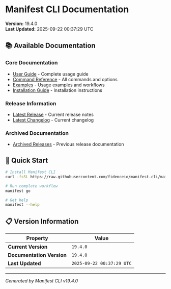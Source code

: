 # Manifest CLI Documentation

**Version:** 19.4.0  
**Last Updated:** 2025-09-22 00:37:29 UTC

## 📚 Available Documentation

### Core Documentation
- [User Guide](USER_GUIDE.md) - Complete usage guide
- [Command Reference](COMMAND_REFERENCE.md) - All commands and options
- [Examples](EXAMPLES.md) - Usage examples and workflows
- [Installation Guide](INSTALLATION.md) - Installation instructions

### Release Information
- [Latest Release](RELEASE_v19.4.0.md) - Current release notes
- [Latest Changelog](CHANGELOG_v19.4.0.md) - Current changelog

### Archived Documentation
- [Archived Releases](zArchive/) - Previous release documentation

## 🚀 Quick Start

```bash
# Install Manifest CLI
curl -fsSL https://raw.githubusercontent.com/fidenceio/manifest.cli/main/install-cli.sh | bash

# Run complete workflow
manifest go

# Get help
manifest --help
```

## 📋 Version Information

| Property | Value |
|----------|-------|
| **Current Version** | `19.4.0` |
| **Documentation Version** | `19.4.0` |
| **Last Updated** | `2025-09-22 00:37:29 UTC` |

---
*Generated by Manifest CLI v19.4.0*
